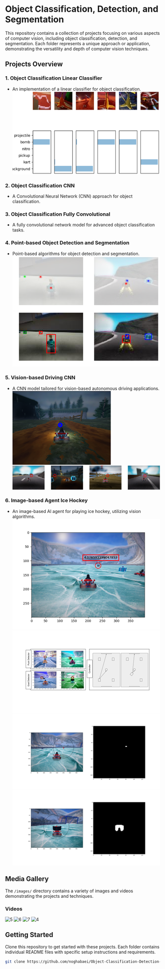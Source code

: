 # Object Classification, Detection, and Segmentation

This repository contains a collection of projects focusing on various aspects of computer vision, including object classification, detection, and segmentation. Each folder represents a unique approach or application, demonstrating the versatility and depth of computer vision techniques.

## Projects Overview

### 1. Object Classification Linear Classifier
- An implementation of a linear classifier for object classification.
  ![Visualization](/images/viz.png)

### 2. Object Classification CNN
- A Convolutional Neural Network (CNN) approach for object classification.


### 3. Object Classification Fully Convolutional
- A fully convolutional network model for advanced object classification tasks.


### 4. Point-based Object Detection and Segmentation
- Point-based algorithms for object detection and segmentation.
  ![Heat](/images/heat.png)
  ![Box](/images/box.png)
  
### 5. Vision-based Driving CNN
- A CNN model tailored for vision-based autonomous driving applications.
  ![Controller](/images/controller.png)
  ![Data](/images/data.png)

### 6. Image-based Agent Ice Hockey
- An image-based AI agent for playing ice hockey, utilizing vision algorithms.
  ![Picture2](/images/Picture2.png)
  ![method](/images/2.png)
  ![Mask Output 1](/images/mask_output1.png)
  ![Mask Output 2](/images/mask_output2.png)

## Media Gallery

The `/images/` directory contains a variety of images and videos demonstrating the projects and techniques.


### Videos

![5](https://github.com/noghabaei/Object-Classification-Detection-and-Segmentation/assets/15921300/29ba3260-66e0-40d2-bddd-b58ad54645d4)
![6](https://github.com/noghabaei/Object-Classification-Detection-and-Segmentation/assets/15921300/acbb939e-9e29-448d-a802-fe9c9424950b)
![7](https://github.com/noghabaei/Object-Classification-Detection-and-Segmentation/assets/15921300/a31b341d-bee2-4840-9145-9c4a633bd25b)
![4](https://github.com/noghabaei/Object-Classification-Detection-and-Segmentation/assets/15921300/7e0a3a80-f8cc-46f0-9db6-9c0ba11c1ca8)

## Getting Started

Clone this repository to get started with these projects. Each folder contains individual README files with specific setup instructions and requirements.

```bash
git clone https://github.com/noghabaei/Object-Classification-Detection-and-Segmentation.git
